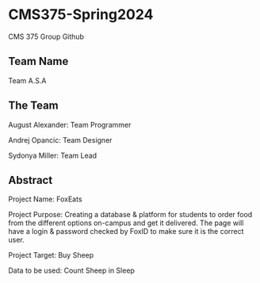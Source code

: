 # CMS375-Spring2024
CMS 375 Group Github


## Team Name
Team A.S.A


## The Team

August Alexander: Team Programmer

Andrej Opancic: Team Designer

Sydonya Miller: Team Lead

## Abstract
Project Name: FoxEats

Project Purpose: Creating a database & platform for students to order food from the different options on-campus and get it delivered. The page will have a login & password checked by FoxID to make sure it is the correct user.

Project Target: Buy Sheep

Data to be used: Count Sheep in Sleep
